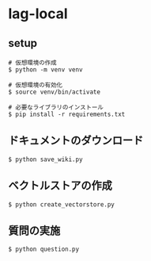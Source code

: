 # lag-local

## setup
```shell
# 仮想環境の作成
$ python -m venv venv

# 仮想環境の有効化
$ source venv/bin/activate

# 必要なライブラリのインストール
$ pip install -r requirements.txt
```

## ドキュメントのダウンロード
```shell
$ python save_wiki.py
```

## ベクトルストアの作成
```shell
$ python create_vectorstore.py
```

## 質問の実施
```shell
$ python question.py
```
